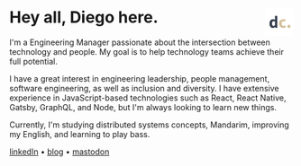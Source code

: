 #  Hey all, Diego here.  [<img src="https://github.com/diegocoxta/diegocoxta/blob/main/dc.png" width="50" align="right" />](https://diegocosta.me)

I'm a Engineering Manager passionate about the intersection between technology and people. My goal is to help technology teams achieve their full potential.

I have a great interest in engineering leadership, people management, software engineering, as well as inclusion and diversity. I have extensive experience in JavaScript-based technologies such as React, React Native, Gatsby, GraphQL, and Node, but I'm always looking to learn new things. 

Currently, I'm studying distributed systems concepts, Mandarim, improving my English, and learning to play bass.

[linkedIn](https://www.linkedin.com/in/diegocoxta/) • [blog](https://diegocosta.me) • [mastodon](https://mastodon.social/@diegocoxta)


